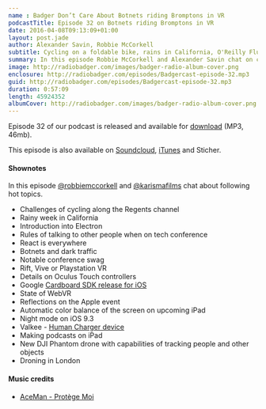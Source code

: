 ```yaml
---
name : Badger Don’t Care About Botnets riding Bromptons in VR
podcastTitle: Episode 32 on Botnets riding Bromptons in VR
date: 2016-04-08T09:13:09+01:00
layout: post.jade
author: Alexander Savin, Robbie McCorkell
subtitle: Cycling on a foldable bike, rains in California, O'Reilly Fluent conference, Electron, botnets, darknets, notable conference swag, Oculus Touch controllers, pre-ordering the right VR headset, current state of WebVR, Valkee the human charging device, new DJI Phantom drone, recent Apple event. More details and links with shownotes can be found on our site http://www.radiobadger.com
summary: In this episode Robbie McCorkell and Alexander Savin chat on cycling on a foldable bike, rains in California, O'Reilly Fluent conference, Electron, botnets, darknets, notable conference swag, Oculus Touch controllers, pre-ordering the right VR headset, current state of WebVR, Valkee the human charging device, new DJI Phantom drone, recent Apple event. More details and links with shownotes can be found on our site http://www.radiobadger.com This episode is once again recorded in a cozy shed next to the Old Street roundabout in London.
image: http://radiobadger.com/images/badger-radio-album-cover.png
enclosure: http://radiobadger.com/episodes/Badgercast-episode-32.mp3
guid: http://radiobadger.com/episodes/Badgercast-episode-32.mp3
duration: 0:57:09
length: 45924352
albumCover: http://radiobadger.com/images/badger-radio-album-cover.png
---
```


Episode 32 of our podcast is released and available for [download](http://radiobadger.com/episodes/Badgercast-episode-32.mp3) (MP3, 46mb).

This episode is also available on [Soundcloud](https://soundcloud.com/karismafilms/radio-badger-episode-32), [iTunes](https://itunes.apple.com/gb/podcast/radio-badger-tech-podcast/id918884643?mt=2) and Sticher.

#### Shownotes

In this episode [@robbiemccorkell](https://twitter.com/robbiemccorkell) and [@karismafilms](https://twitter.com/karismafilms) chat about following hot topics.

* Challenges of cycling along the Regents channel
* Rainy week in California
* Introduction into Electron
* Rules of talking to other people when on tech conference
* React is everywhere
* Botnets and dark traffic
* Notable conference swag
* Rift, Vive or Playstation VR
* Details on Oculus Touch controllers
* Google [Cardboard SDK release for iOS](https://developers.google.com/cardboard/ios/)
* State of WebVR
* Reflections on the Apple event
* Automatic color balance of the screen on upcoming iPad
* Night mode on iOS 9.3
* Valkee - [Human Charger device](http://www.humancharger.com/)
* Making podcasts on iPad
* New DJI Phantom drone with capabilities of tracking people and other objects
* Droning in London


#### Music credits

* [AceMan - Protège Moi](https://soundcloud.com/aceman_pl/aceman-protege-moi)
